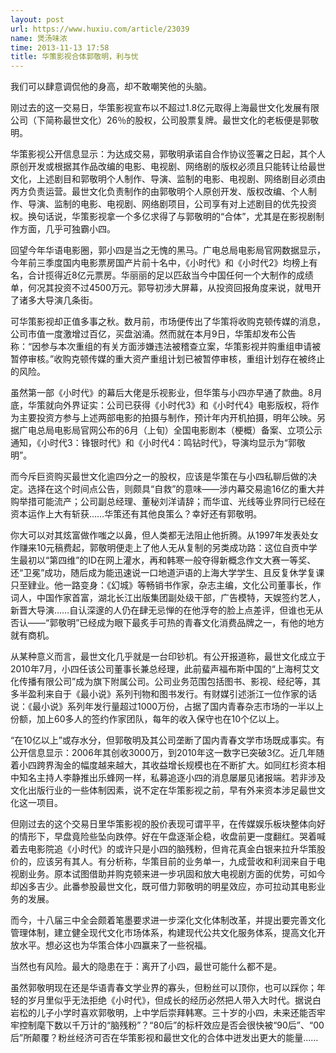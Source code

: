 ```yaml
---
layout: post
url: https://www.huxiu.com/article/23039
name: 煲汤味浓
time: 2013-11-13 17:58
title: 华策影视合体郭敬明，利与忧
---
```

我们可以肆意调侃他的身高，却不敢嘲笑他的头脑。

刚过去的这一交易日，华策影视宣布以不超过1.8亿元取得上海最世文化发展有限公司（下简称最世文化）26％的股权，公司股票复牌。最世文化的老板便是郭敬明。

华策影视公开信息显示：为达成交易，郭敬明承诺自合作协议签署之日起，其个人原创开发或根据其作品改编的电影、电视剧、网络剧的版权必须且只能转让给最世文化，上述剧目和郭敬明个人制作、导演、监制的电影、电视剧、网络剧目必须由丙方负责运营。最世文化负责制作的由郭敬明个人原创开发、版权改编、个人制作、导演、监制的电影、电视剧、网络剧项目，公司享有对上述剧目的优先投资权。换句话说，华策影视拿一个多亿求得了与郭敬明的“合体”，尤其是在影视剧制作方面，几乎可独霸小四。

回望今年华语电影圈，郭小四是当之无愧的黑马。广电总局电影局官网数据显示，今年前三季度国内电影票房国产片前十名中，《小时代》和《小时代2》均榜上有名，合计揽得近8亿元票房。华丽丽的足以匹敌当今中国任何一个大制作的成绩单，何况其投资不过4500万元。郭导初涉大屏幕，从投资回报角度来说，就甩开了诸多大导演几条街。

可华策影视却正值多事之秋。数月前，市场便传出了华策将收购克顿传媒的消息，公司市值一度激增过百亿，买盘汹涌。然而就在本月9日，华策却发布公告称：“因参与本次重组的有关方面涉嫌违法被稽查立案，华策影视并购重组申请被暂停审核。”收购克顿传媒的重大资产重组计划已被暂停审核，重组计划存在被终止的风险。

虽然第一部《小时代》的幕后大佬是乐视影业，但华策与小四亦早通了款曲。8月底，华策就向外界证实：公司已获得《小时代3》和《小时代4》电影版权，将作为主要投资方参与上述两部电影的拍摄与制作，预计年内开机拍摄，明年公映。另据广电总局电影局官网公布的6月（上旬）全国电影剧本（梗概）备案、立项公示通知，《小时代3：锋银时代》和《小时代4：鸣钻时代》，导演均显示为“郭敬明”。

而今斥巨资购买最世文化逾四分之一的股权，应该是华策在与小四私聊后做的决定。选择在这个时间点公告，则颇具“自救”的意味——涉内幕交易逾16亿的重大并购举措可能流产；公司副总经理、董秘刘洋请辞；而华谊、光线等业界同行已经在资本运作上大有斩获……华策还有其他良策么？幸好还有郭敬明。

你大可以对其炫富做作嗤之以鼻，但人类都无法阻止他折腾。从1997年发表处女作赚来10元稿费起，郭敬明便走上了他人无从复制的另类成功路：这位自贡中学生最初以“第四维”的ID在网上灌水，再和韩寒一般夺得新概念作文大赛一等奖、还“卫冕”成功，随后成为能迅速说一口地道沪语的上海大学学生、且反复休学复课只至肄业。他一路变身：《幻城》等畅销书作家，杂志主编，文化公司董事长，作词人，中国作家首富，湖北长江出版集团副处级干部，广告模特，天娱签约艺人，新晋大导演……自认深邃的人仍在肆无忌惮的在他浮夸的脸上点差评，但谁也无从否认——“郭敬明”已经成为眼下最炙手可热的青春文化消费品牌之一，有他的地方就有商机。

从某种意义而言，最世文化几乎就是一台印钞机。有公开报道称，最世文化成立于2010年7月，小四任该公司董事长兼总经理，此前蜚声福布斯中国的“上海柯艾文化传播有限公司”成为旗下附属公司。公司业务范围包括图书、影视、经纪等，其多半盈利来自于《最小说》系列刊物和图书发行。有财媒引述浙江一位作家的话说：《最小说》系列年发行量超过1000万份，占据了国内青春杂志市场的一半以上份额，加上60多人的签约作家团队，每年的收入保守也在10个亿以上。

“在10亿以上”或存水分，但郭敬明及其公司垄断了国内青春文学市场既成事实。有公开信息显示：2006年其创收3000万，到2010年这一数字已突破3亿。近几年随着小四跨界淘金的幅度越来越大，其收益增长规模也在不断扩大。如同红杉资本相中知名主持人李静推出乐蜂网一样，私募追逐小四的消息屡屡见诸报端。若非涉及文化出版行业的一些体制因素，说不定在华策影视之前，早有外来资本涉足最世文化这一项目。

但刚过去的这个交易日里华策影视的股价表现可谓平平，在传媒娱乐板块整体向好的情形下，早盘竟险些坠向跌停。好在午盘逐渐企稳，收盘前更一度翻红。哭着喊着去电影院追《小时代》的或许只是小四的脑残粉，但肯花真金白银来拉升华策股价的，应该另有其人。有分析称，华策目前的业务单一，九成营收和利润来自于电视剧业务。原本试图借助并购克顿来进一步巩固和放大电视剧方面的优势，可如今却凶多吉少。此番参股最世文化，既可借力郭敬明的明星效应，亦可拉动其电影业务的发展。

而今，十八届三中全会颇着笔墨要求进一步深化文化体制改革，并提出要完善文化管理体制，建立健全现代文化市场体系，构建现代公共文化服务体系，提高文化开放水平。想必这也为华策合体小四赢来了一些祝福。

当然也有风险。最大的隐患在于：离开了小四，最世可能什么都不是。

虽然郭敬明现在还是华语青春文学业界的寡头，但粉丝可以顶你，也可以踩你；年轻的岁月里似乎无法拒绝《小时代》，但成长的经历必然把人带入大时代。据说白岩松的儿子小学时喜欢郭敬明，上中学后崇拜韩寒。三十岁的小四，未来还能否牢牢控制麾下数以千万计的“脑残粉”？“80后”的标杆效应是否会很快被“90后”、“00后”所颠覆？粉丝经济可否在华策影视和最世文化的合体中迸发出更大的能量……

